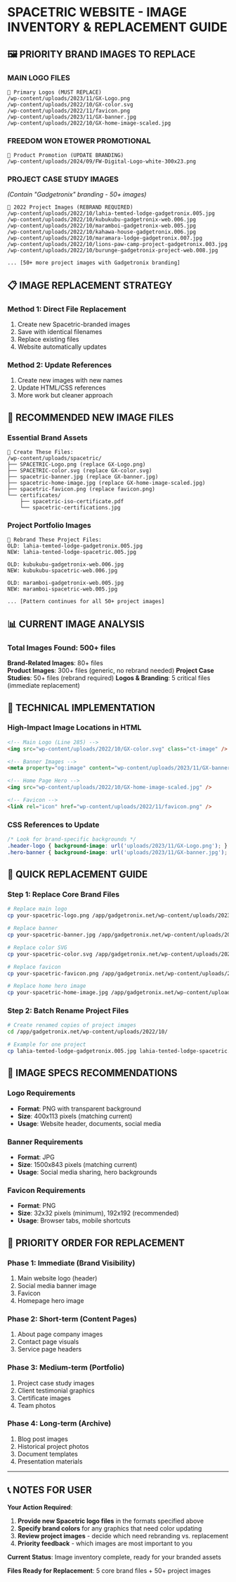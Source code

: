 # SPACETRIC WEBSITE - IMAGE INVENTORY & REPLACEMENT GUIDE

## 🖼️ PRIORITY BRAND IMAGES TO REPLACE

### **MAIN LOGO FILES**
```
📁 Primary Logos (MUST REPLACE)
/wp-content/uploads/2023/11/GX-Logo.png
/wp-content/uploads/2022/10/GX-color.svg  
/wp-content/uploads/2022/11/favicon.png
/wp-content/uploads/2023/11/GX-banner.jpg
/wp-content/uploads/2022/10/GX-home-image-scaled.jpg
```

### **FREEDOM WON ETOWER PROMOTIONAL**
```
📁 Product Promotion (UPDATE BRANDING)
/wp-content/uploads/2024/09/FW-Digital-Logo-white-300x23.png
```

### **PROJECT CASE STUDY IMAGES** 
*(Contain "Gadgetronix" branding - 50+ images)*
```
📁 2022 Project Images (REBRAND REQUIRED)
/wp-content/uploads/2022/10/lahia-temted-lodge-gadgetronix.005.jpg
/wp-content/uploads/2022/10/kubukubu-gadgetronix-web.006.jpg
/wp-content/uploads/2022/10/maramboi-gadgetronix-web.005.jpg
/wp-content/uploads/2022/10/kahawa-house-gadgetronix.006.jpg
/wp-content/uploads/2022/10/maramara-lodge-gadgetronix.007.jpg
/wp-content/uploads/2022/10/lions-paw-camp-project-gadgetronix.003.jpg
/wp-content/uploads/2022/10/burunge-gadgetronix-project-web.008.jpg

... [50+ more project images with Gadgetronix branding]
```

## 📋 IMAGE REPLACEMENT STRATEGY

### **Method 1: Direct File Replacement**
1. Create new Spacetric-branded images
2. Save with identical filenames  
3. Replace existing files
4. Website automatically updates

### **Method 2: Update References**
1. Create new images with new names
2. Update HTML/CSS references
3. More work but cleaner approach

## 🎨 RECOMMENDED NEW IMAGE FILES

### **Essential Brand Assets**
```
📁 Create These Files:
/wp-content/uploads/spacetric/
├── SPACETRIC-Logo.png (replace GX-Logo.png)
├── SPACETRIC-color.svg (replace GX-color.svg)
├── spacetric-banner.jpg (replace GX-banner.jpg)  
├── spacetric-home-image.jpg (replace GX-home-image-scaled.jpg)
├── spacetric-favicon.png (replace favicon.png)
└── certificates/
    ├── spacetric-iso-certificate.pdf
    └── spacetric-certifications.jpg
```

### **Project Portfolio Images**
```
📁 Rebrand These Project Files:
OLD: lahia-temted-lodge-gadgetronix.005.jpg
NEW: lahia-tented-lodge-spacetric.005.jpg

OLD: kubukubu-gadgetronix-web.006.jpg  
NEW: kubukubu-spacetric-web.006.jpg

OLD: maramboi-gadgetronix-web.005.jpg
NEW: maramboi-spacetric-web.005.jpg

... [Pattern continues for all 50+ project images]
```

## 📊 CURRENT IMAGE ANALYSIS

### **Total Images Found**: 500+ files
**Brand-Related Images**: 80+ files  
**Product Images**: 300+ files (generic, no rebrand needed)
**Project Case Studies**: 50+ files (rebrand required)
**Logos & Branding**: 5 critical files (immediate replacement)

## 🔧 TECHNICAL IMPLEMENTATION

### **High-Impact Image Locations in HTML**
```html
<!-- Main Logo (Line 285) -->
<img src="wp-content/uploads/2022/10/GX-color.svg" class="ct-image" />

<!-- Banner Images -->
<meta property="og:image" content="wp-content/uploads/2023/11/GX-banner.jpg" />

<!-- Home Page Hero -->
<img src="wp-content/uploads/2022/10/GX-home-image-scaled.jpg" />

<!-- Favicon -->
<link rel="icon" href="wp-content/uploads/2022/11/favicon.png" />
```

### **CSS References to Update**
```css
/* Look for brand-specific backgrounds */
.header-logo { background-image: url('uploads/2023/11/GX-Logo.png'); }
.hero-banner { background-image: url('uploads/2023/11/GX-banner.jpg'); }
```

## 🚀 QUICK REPLACEMENT GUIDE

### **Step 1: Replace Core Brand Files**
```bash
# Replace main logo
cp your-spacetric-logo.png /app/gadgetronix.net/wp-content/uploads/2023/11/GX-Logo.png

# Replace banner  
cp your-spacetric-banner.jpg /app/gadgetronix.net/wp-content/uploads/2023/11/GX-banner.jpg

# Replace color SVG
cp your-spacetric-color.svg /app/gadgetronix.net/wp-content/uploads/2022/10/GX-color.svg

# Replace favicon
cp your-spacetric-favicon.png /app/gadgetronix.net/wp-content/uploads/2022/11/favicon.png

# Replace home hero image  
cp your-spacetric-home-image.jpg /app/gadgetronix.net/wp-content/uploads/2022/10/GX-home-image-scaled.jpg
```

### **Step 2: Batch Rename Project Files**
```bash
# Create renamed copies of project images
cd /app/gadgetronix.net/wp-content/uploads/2022/10/

# Example for one project
cp lahia-temted-lodge-gadgetronix.005.jpg lahia-tented-lodge-spacetric.005.jpg
```

## 📝 IMAGE SPECS RECOMMENDATIONS

### **Logo Requirements**
- **Format**: PNG with transparent background
- **Size**: 400x113 pixels (matching current)
- **Usage**: Website header, documents, social media

### **Banner Requirements**  
- **Format**: JPG
- **Size**: 1500x843 pixels (matching current)
- **Usage**: Social media sharing, hero backgrounds

### **Favicon Requirements**
- **Format**: PNG  
- **Size**: 32x32 pixels (minimum), 192x192 (recommended)
- **Usage**: Browser tabs, mobile shortcuts

## 🎯 PRIORITY ORDER FOR REPLACEMENT

### **Phase 1: Immediate (Brand Visibility)**
1. Main website logo (header)
2. Social media banner image
3. Favicon  
4. Homepage hero image

### **Phase 2: Short-term (Content Pages)**  
1. About page company images
2. Contact page visuals
3. Service page headers

### **Phase 3: Medium-term (Portfolio)**
1. Project case study images
2. Client testimonial graphics  
3. Certificate images
4. Team photos

### **Phase 4: Long-term (Archive)**
1. Blog post images
2. Historical project photos
3. Document templates
4. Presentation materials

---

## 📞 NOTES FOR USER

**Your Action Required**:
1. **Provide new Spacetric logo files** in the formats specified above
2. **Specify brand colors** for any graphics that need color updating  
3. **Review project images** - decide which need rebranding vs. replacement
4. **Priority feedback** - which images are most important to you

**Current Status**: Image inventory complete, ready for your branded assets

**Files Ready for Replacement**: 5 core brand files + 50+ project images